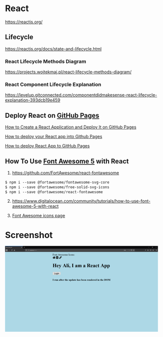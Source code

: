 # React

https://reactjs.org/

## Lifecycle

https://reactjs.org/docs/state-and-lifecycle.html

### React Lifecycle Methods Diagram

https://projects.wojtekmaj.pl/react-lifecycle-methods-diagram/

### React Component Lifecycle Explanation

https://levelup.gitconnected.com/componentdidmakesense-react-lifecycle-explanation-393dcb19e459

## Deploy React on [GitHub Pages](https://pages.github.com/)

[How to Create a React Application and Deploy It on GitHub Pages](https://www.pluralsight.com/guides/how-to-create-react-application-and-deploy-on-github-pages)  

[How to deploy your React app into Github Pages](https://blog.usejournal.com/how-to-deploy-your-react-app-into-github-pages-b2c96292b18e)  

[How to deploy React App to GitHub Pages](https://dev.to/yuribenjamin/how-to-deploy-react-app-in-github-pages-2a1f)  

## How To Use [Font Awesome 5](https://fontawesome.com/) with React

1. https://github.com/FortAwesome/react-fontawesome

```
$ npm i --save @fortawesome/fontawesome-svg-core
$ npm i --save @fortawesome/free-solid-svg-icons
$ npm i --save @fortawesome/react-fontawesome
```

2. https://www.digitalocean.com/community/tutorials/how-to-use-font-awesome-5-with-react

3. [Font Awesome icons page](https://fontawesome.com/icons?d=gallery)

# Screenshot

![screenshot](./screenshot.png)